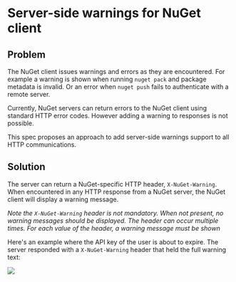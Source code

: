 # Server-side warnings for NuGet client

## Problem

The NuGet client issues warnings and errors as they are encountered. For example a warning is shown when running `nuget pack` and package metadata is invalid. Or an error when `nuget push` fails to authenticate with a remote server.

Currently, NuGet servers can return errors to the NuGet client using standard HTTP error codes. However adding a warning to responses is not possible.

This spec proposes an approach to add server-side warnings support to all HTTP communications.

## Solution

The server can return a NuGet-specific HTTP header, `X-NuGet-Warning`. When encountered in any HTTP response from a NuGet server, the NuGet client will display a warning message.

_Note the `X-NuGet-Warning` header is not mandatory. When not present, no warning messages should be displayed. The header can occur multiple times. For each value of the header, a warning message must be shown_

Here's an example where the API key of the user is about to expire. The server responded with a `X-NuGet-Warning` header that held the full warning text:

![](https://cloud.githubusercontent.com/assets/880728/15927309/233633da-2e41-11e6-8a2d-191a4c750d51.png)
